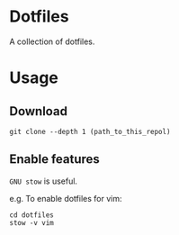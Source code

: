 # Dotfiles
A collection of dotfiles.

# Usage
## Download
```
git clone --depth 1 (path_to_this_repol)
```

## Enable features
`GNU stow` is useful.

e.g. To enable dotfiles for vim:
```
cd dotfiles
stow -v vim
```
